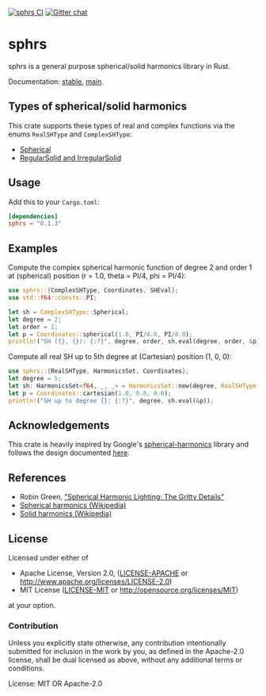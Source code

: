 [![sphrs CI](https://github.com/argmin-rs/sphrs/actions/workflows/ci.yml/badge.svg?branch=main)](https://github.com/argmin-rs/sphrs/actions/workflows/ci.yml)
[![Gitter chat](https://badges.gitter.im/argmin-rs/community.png)](https://gitter.im/argmin-rs/community)

# sphrs

sphrs is a general purpose spherical/solid harmonics library in Rust.

Documentation: [stable](https://docs.rs/sphrs/latest/sphrs),
[main](https://argmin-rs.github.io/sphrs/sphrs/).

## Types of spherical/solid harmonics

This crate supports these types of real and complex functions via the enums `RealSHType` and
`ComplexSHType`:

* [Spherical](https://en.wikipedia.org/wiki/Spherical_harmonics)
* [RegularSolid and IrregularSolid](https://en.wikipedia.org/wiki/Solid_harmonics)

## Usage

Add this to your `Cargo.toml`:

```toml
[dependencies]
sphrs = "0.1.3"
```

## Examples

Compute the complex spherical harmonic function of degree 2 and order 1 at (spherical) position
(r = 1.0, theta = PI/4, phi = PI/4):

```rust
use sphrs::{ComplexSHType, Coordinates, SHEval};
use std::f64::consts::PI;

let sh = ComplexSHType::Spherical;
let degree = 2;
let order = 1;
let p = Coordinates::spherical(1.0, PI/4.0, PI/8.0);
println!("SH ({}, {}): {:?}", degree, order, sh.eval(degree, order, &p));
```

Compute all real SH up to 5th degree at (Cartesian) position (1, 0, 0):

```rust
use sphrs::{RealSHType, HarmonicsSet, Coordinates};
let degree = 5;
let sh: HarmonicsSet<f64, _, _> = HarmonicsSet::new(degree, RealSHType::Spherical);
let p = Coordinates::cartesian(1.0, 0.0, 0.0);
println!("SH up to degree {}: {:?}", degree, sh.eval(&p));
```

## Acknowledgements

This crate is heavily inspired by Google's
[spherical-harmonics](https://github.com/google/spherical-harmonics) library and follows the
design documented
[here](http://silviojemma.com/public/papers/lighting/spherical-harmonic-lighting.pdf).

## References

* Robin Green, ["Spherical Harmonic Lighting: The Gritty Details"](http://silviojemma.com/public/papers/lighting/spherical-harmonic-lighting.pdf)
* [Spherical harmonics (Wikipedia)](https://en.wikipedia.org/wiki/Spherical_harmonics)
* [Solid harmonics (Wikipedia)](https://en.wikipedia.org/wiki/Spherical_harmonics)

## License

Licensed under either of

  * Apache License, Version 2.0,
    ([LICENSE-APACHE](https://github.com/argmin-rs/argmin/blob/main/LICENSE-APACHE) or
    http://www.apache.org/licenses/LICENSE-2.0)
  * MIT License ([LICENSE-MIT](https://github.com/argmin-rs/argmin/blob/main/LICENSE-MIT) or
    http://opensource.org/licenses/MIT)

at your option.


### Contribution

Unless you explicitly state otherwise, any contribution intentionally submitted for inclusion
in the work by you, as defined in the Apache-2.0 license, shall be dual licensed as above,
without any additional terms or conditions.

License: MIT OR Apache-2.0
